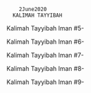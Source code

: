         2June2020
      KALIMAH TAYYIBAH
      
Kalimah Tayyibah Iman #5-

Kalimah Tayyibah Iman #6-

Kalimah Tayyibah Iman #7-

Kalimah Tayyibah Iman #8-

Kalimah Tayyibah Iman #9-

